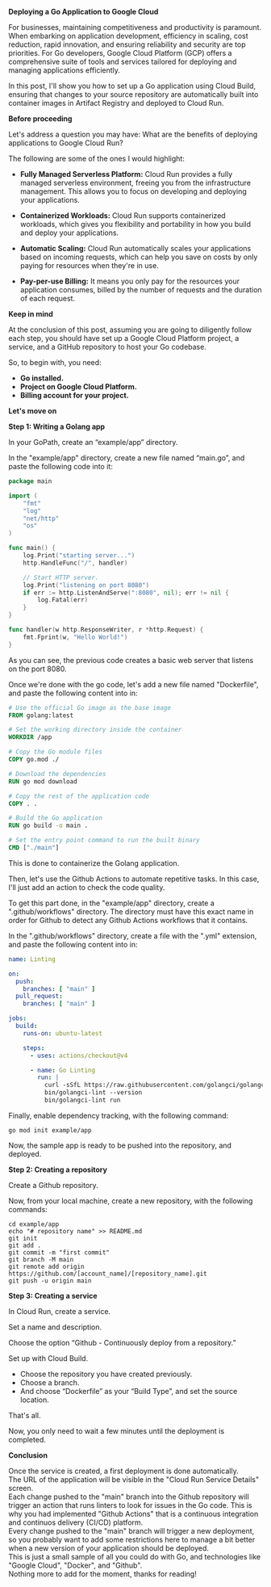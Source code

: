 **Deploying a Go Application to Google Cloud**

For businesses, maintaining competitiveness and productivity is paramount. When embarking on application development, efficiency in scaling, cost reduction, rapid innovation, and ensuring reliability and security are top priorities. For Go developers, Google Cloud Platform (GCP) offers a comprehensive suite of tools and services tailored for deploying and managing applications efficiently.

In this post, I'll show you how to set up a Go application using Cloud Build, ensuring that changes to your source repository are automatically built into container images in Artifact Registry and deployed to Cloud Run.

**Before proceeding**

Let's address a question you may have: What are the benefits of deploying applications to Google Cloud Run?

The following are some of the ones I would highlight:

- **Fully Managed Serverless Platform:** Cloud Run provides a fully managed serverless environment, freeing you from the infrastructure management. This allows you to focus on developing and deploying your applications.

- **Containerized Workloads:** Cloud Run supports containerized workloads, which gives you flexibility and portability in how you build and deploy your applications.

- **Automatic Scaling:** Cloud Run automatically scales your applications based on incoming requests, which can help you save on costs by only paying for resources when they're in use.

- **Pay-per-use Billing:** It means you only pay for the resources your application consumes, billed by the number of requests and the duration of each request.

**Keep in mind**

At the conclusion of this post, assuming you are going to diligently follow each step, you should have set up a Google Cloud Platform project, a service, and a GitHub repository to host your Go codebase.

So, to begin with, you need:
- **Go installed.**
- **Project on Google Cloud Platform.**
- **Billing account for your project.**

**Let's move on**

**Step 1: Writing a Golang app**

In your GoPath, create an “example/app” directory.

In the "example/app" directory, create a new file named “main.go”, and paste the following code into it:

```go
package main

import (
    "fmt"
    "log"
    "net/http"
    "os"
)

func main() {
    log.Print("starting server...")
    http.HandleFunc("/", handler)

    // Start HTTP server.
    log.Print("listening on port 8080")
    if err := http.ListenAndServe(":8080", nil); err != nil {
        log.Fatal(err)
    }
}

func handler(w http.ResponseWriter, r *http.Request) {
    fmt.Fprint(w, "Hello World!")
}
```

As you can see, the previous code creates a basic web server that listens on the port 8080.

Once we're done with the go code, let's add a new file named "Dockerfile", and paste the following content into in:

```dockerfile
# Use the official Go image as the base image
FROM golang:latest

# Set the working directory inside the container
WORKDIR /app

# Copy the Go module files
COPY go.mod ./

# Download the dependencies
RUN go mod download

# Copy the rest of the application code
COPY . .

# Build the Go application
RUN go build -o main .

# Set the entry point command to run the built binary
CMD ["./main"]
```

This is done to containerize the Golang application.

Then, let's use the Github Actions to automate repetitive tasks. In this case, I'll just add an action to check the code quality.

To get this part done, in the "example/app" directory, create a ".github/workflows" directory. The directory must have this exact name in order for Github to detect any Github Actions workflows that it contains.

In the ".github/workflows" directory, create a file with the ".yml" extension, and paste the following content into in:

```yaml
name: Linting

on:
  push:
    branches: [ "main" ]
  pull_request:
    branches: [ "main" ]

jobs:
  build:
    runs-on: ubuntu-latest

    steps:
      - uses: actions/checkout@v4

      - name: Go Linting
        run: |
          curl -sSfL https://raw.githubusercontent.com/golangci/golangci-lint/master/install.sh | sh -s v1.57.2
          bin/golangci-lint --version
          bin/golangci-lint run
```

Finally, enable dependency tracking, with the following command:

    go mod init example/app

Now, the sample app is ready to be pushed into the repository, and deployed.

**Step 2: Creating a repository**

Create a Github repository.

Now, from your local machine, create a new repository, with the following commands:

    cd example/app
    echo "# repository name" >> README.md
    git init
    git add .
    git commit -m "first commit"
    git branch -M main
    git remote add origin https://github.com/[account_name]/[repository_name].git
    git push -u origin main

**Step 3: Creating a service**

In Cloud Run, create a service.

Set a name and description.

Choose the option “Github - Continuously deploy from a repository.”

Set up with Cloud Build.

- Choose the repository you have created previously.
- Choose a branch.
- And choose “Dockerfile” as your “Build Type”, and set the source location.

That's all.

Now, you only need to wait a few minutes until the deployment is completed.

**Conclusion**

Once the service is created, a first deployment is done automatically.</br>
The URL of the application will be visible in the "Cloud Run Service Details" screen.</br>
Each change pushed to the "main" branch into the Github repository will trigger an action that runs linters to look for issues in the Go code. This is why you had implemented "Github Actions" that is a continuous integration and continuos delivery (CI/CD) platform.</br>
Every change pushed to the "main" branch will trigger a new deployment, so you probably want to add some restrictions here to manage a bit better when a new version of your application should be deployed.
</br>
This is just a small sample of all you could do with Go, and technologies like "Google Cloud", "Docker", and "Github".</br>
Nothing more to add for the moment, thanks for reading!
